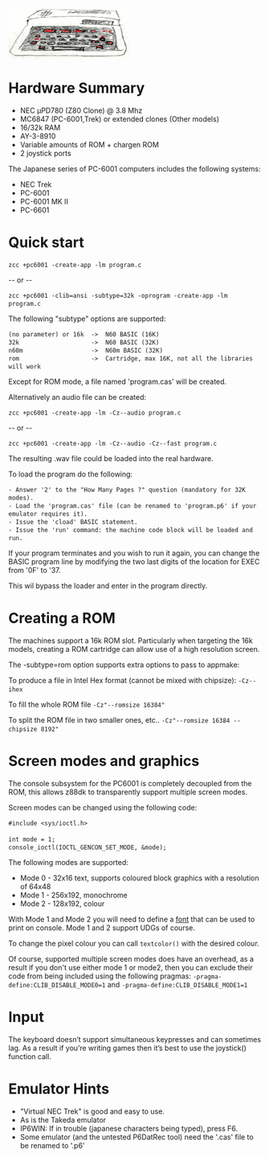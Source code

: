 ![](images/platform/pc6001c.gif)

# Hardware Summary

* NEC µPD780 (Z80 Clone) @ 3.8 Mhz
* MC6847 (PC-6001,Trek) or extended clones (Other models)
* 16/32k RAM
* AY-3-8910
* Variable amounts of ROM + chargen ROM
* 2 joystick ports

The Japanese series of PC-6001 computers includes the following systems:

* NEC Trek
* PC-6001
* PC-6001 MK II
* PC-6601

# Quick start

    zcc +pc6001 -create-app -lm program.c

-- or --

    zcc +pc6001 -clib=ansi -subtype=32k -oprogram -create-app -lm program.c

The following "subtype" options are supported:

    (no parameter) or 16k  ->  N60 BASIC (16K)
    32k                    ->  N60 BASIC (32K)
    n60m                   ->  N60m BASIC (32K)
    rom                    ->  Cartridge, max 16K, not all the libraries will work

Except for ROM mode, a file named 'program.cas' will be created.

Alternatively an audio file can be created:

    zcc +pc6001 -create-app -lm -Cz--audio program.c

-- or --

    zcc +pc6001 -create-app -lm -Cz--audio -Cz--fast program.c

The resulting .wav file could be loaded into the real hardware.

To load the program do the following:

	- Answer '2' to the "How Many Pages ?" question (mandatory for 32K modes).
	- Load the 'program.cas' file (can be renamed to 'program.p6' if your emulator requires it).
	- Issue the 'cload' BASIC statement.
	- Issue the 'run' command: the machine code block will be loaded and run.
	
If your program terminates and you wish to run it again, you can change the BASIC program line by modifying the two last digits of the location for EXEC from '0F' to '37.

This wil bypass the loader and enter in the program directly.


# Creating a ROM

The machines support a 16k ROM slot. Particularly when targeting the 16k models, creating a ROM cartridge can allow use of a high resolution screen.

The -subtype=rom option supports extra options to pass to appmake:

To produce a file in Intel Hex format (cannot be mixed with chipsize):
`-Cz--ihex` 

To fill the whole ROM file
`-Cz"--romsize 16384"`

To split the ROM file in two smaller ones, etc..
`-Cz"--romsize 16384 --chipsize 8192"`

# Screen modes and graphics

The console subsystem for the PC6001 is completely decoupled from the ROM, this allows z88dk to transparently support multiple screen modes.

Screen modes can be changed using the following code:

    #include <sys/ioctl.h>

    int mode = 1;
    console_ioctl(IOCTL_GENCON_SET_MODE, &mode);

The following modes are supported:

* Mode 0 - 32x16 text, supports coloured block graphics with a resolution of 64x48
* Mode 1 - 256x192, monochrome
* Mode 2 - 128x192, colour

With Mode 1 and Mode 2 you will need to define a [font](Classic-GenericConsole#defining-a-custom-font) that can be used to print on console. Mode 1 and 2 support UDGs of course.

To change the pixel colour you can call `textcolor()` with the desired colour.

Of course, supported multiple screen modes does have an overhead, as a result if you don't use either mode 1 or mode2, then you can exclude their code from being included using the following pragmas: `-pragma-define:CLIB_DISABLE_MODE0=1` and `-pragma-define:CLIB_DISABLE_MODE1=1`
	
# Input

The keyboard doesn’t support simultaneous keypresses and can sometimes lag. As a result if you’re writing games then it’s best to use the joystick() function call. 



# Emulator Hints

* "Virtual NEC Trek" is good and easy to use.
* As is the Takeda emulator
* IP6WIN: If in trouble (japanese characters being typed), press F6.
* Some emulator (and the untested P6DatRec tool) need the '.cas' file to be renamed to '.p6'
	
